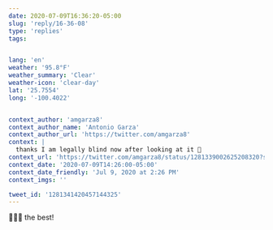 ```yaml
---
date: 2020-07-09T16:36:20-05:00
slug: 'reply/16-36-08'
type: 'replies'
tags:


lang: 'en'
weather: '95.8°F'
weather_summary: 'Clear'
weather-icon: 'clear-day'
lat: '25.7554'
long: '-100.4022'


context_author: 'amgarza8'
context_author_name: 'Antonio Garza'
context_author_url: 'https://twitter.com/amgarza8'
context: |
  thanks I am legally blind now after looking at it 🤣
context_url: 'https://twitter.com/amgarza8/status/1281339002625208320?s=12'
context_date: '2020-07-09T14:26:00-05:00'
context_date_friendly: 'Jul 9, 2020 at 2:26 PM'
context_imgs: ''

tweet_id: '1281341420457144325'
---
```

🤣🤣🤣 the best!